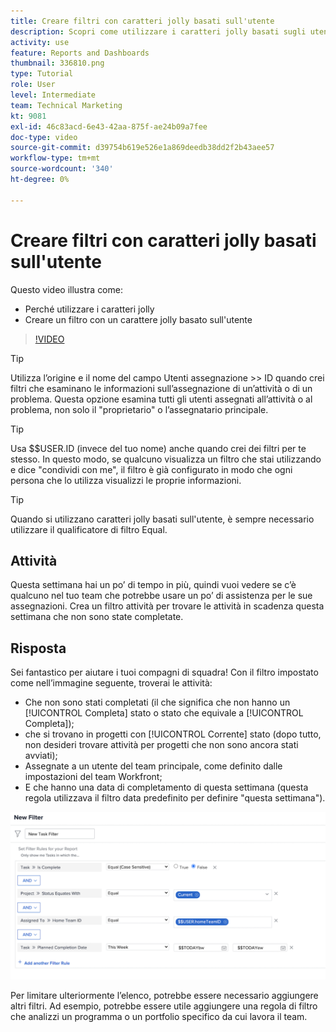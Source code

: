 ```yaml
---
title: Creare filtri con caratteri jolly basati sull'utente
description: Scopri come utilizzare i caratteri jolly basati sugli utenti e come creare un filtro basato sull’utente connesso.
activity: use
feature: Reports and Dashboards
thumbnail: 336810.png
type: Tutorial
role: User
level: Intermediate
team: Technical Marketing
kt: 9081
exl-id: 46c83acd-6e43-42aa-875f-ae24b09a7fee
doc-type: video
source-git-commit: d39754b619e526e1a869deedb38dd2f2b43aee57
workflow-type: tm+mt
source-wordcount: '340'
ht-degree: 0%

---
```


# Creare filtri con caratteri jolly basati sull&#39;utente

Questo video illustra come:

* Perché utilizzare i caratteri jolly
* Creare un filtro con un carattere jolly basato sull&#39;utente

>[!VIDEO](https://video.tv.adobe.com/v/336810/?quality=12)

>[!TIP]
>
>Utilizza l’origine e il nome del campo Utenti assegnazione >> ID quando crei filtri che esaminano le informazioni sull’assegnazione di un’attività o di un problema.  Questa opzione esamina tutti gli utenti assegnati all’attività o al problema, non solo il &quot;proprietario&quot; o l’assegnatario principale.

>[!TIP]
>
>Usa $$USER.ID (invece del tuo nome) anche quando crei dei filtri per te stesso. In questo modo, se qualcuno visualizza un filtro che stai utilizzando e dice &quot;condividi con me&quot;, il filtro è già configurato in modo che ogni persona che lo utilizza visualizzi le proprie informazioni.

>[!TIP]
>
>Quando si utilizzano caratteri jolly basati sull&#39;utente, è sempre necessario utilizzare il qualificatore di filtro Equal.

## Attività

Questa settimana hai un po’ di tempo in più, quindi vuoi vedere se c’è qualcuno nel tuo team che potrebbe usare un po’ di assistenza per le sue assegnazioni. Crea un filtro attività per trovare le attività in scadenza questa settimana che non sono state completate.

## Risposta

Sei fantastico per aiutare i tuoi compagni di squadra! Con il filtro impostato come nell’immagine seguente, troverai le attività:

* Che non sono stati completati (il che significa che non hanno un [!UICONTROL Completa] stato o stato che equivale a [!UICONTROL Completa]);
* che si trovano in progetti con [!UICONTROL Corrente] stato (dopo tutto, non desideri trovare attività per progetti che non sono ancora stati avviati);
* Assegnate a un utente del team principale, come definito dalle impostazioni del team Workfront;
* E che hanno una data di completamento di questa settimana (questa regola utilizzava il filtro data predefinito per definire &quot;questa settimana&quot;).

![Immagine della schermata per creare un filtro attività con un carattere jolly basato sull&#39;utente](assets/user-wildcard-exercise-answer.png)

Per limitare ulteriormente l’elenco, potrebbe essere necessario aggiungere altri filtri. Ad esempio, potrebbe essere utile aggiungere una regola di filtro che analizzi un programma o un portfolio specifico da cui lavora il team.
